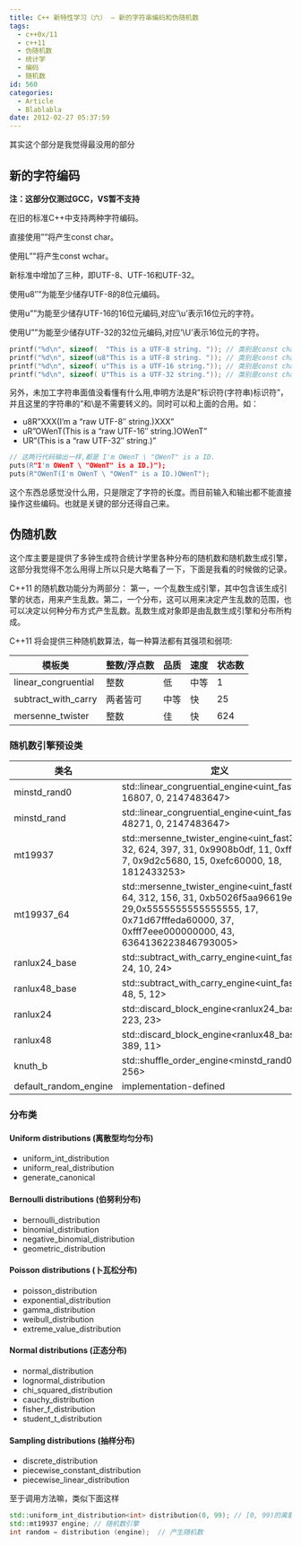 ```yaml
---
title: C++ 新特性学习（六） — 新的字符串编码和伪随机数
tags:
  - c++0x/11
  - c++11
  - 伪随机数
  - 统计学
  - 编码
  - 随机数
id: 560
categories:
  - Article
  - Blablabla
date: 2012-02-27 05:37:59
---
```


其实这个部分是我觉得最没用的部分

## 新的字符编码

**注：这部分仅测过GCC，VS暂不支持**

在旧的标准C++中支持两种字符编码。

直接使用””将产生const char。

使用L””将产生const wchar。

新标准中增加了三种，即UTF-8、UTF-16和UTF-32。

使用u8″”为能至少储存UTF-8的8位元编码。

使用u””为能至少储存UTF-16的16位元编码,对应’\u’表示16位元的字符。

使用U””为能至少储存UTF-32的32位元编码,对应’\U’表示16位元的字符。

```cpp
printf("%d\n", sizeof(  "This is a UTF-8 string. ")); // 类别是const char[]
printf("%d\n", sizeof(u8"This is a UTF-8 string. ")); // 类别是const char[]
printf("%d\n", sizeof( u"This is a UTF-16 string.")); // 类别是const char16_t[]
printf("%d\n", sizeof( U"This is a UTF-32 string.")); // 类别是const char32_t[]
```

另外，未加工字符串面值没看懂有什么用,申明方法是R”标识符(字符串)标识符”，并且这里的字符串的”和\是不需要转义的。同时可以和上面的合用。如：

+ u8R”XXX(I’m a “raw UTF-8″ string.)XXX”
+ uR”OWenT(This is a “raw UTF-16″ string.)OWenT”
+ UR”(This is a “raw UTF-32″ string.)”

```cpp
// 这两行代码输出一样,都是 I'm OWenT \ "OWenT" is a ID.
puts(R"I'm OWenT \ "OWenT" is a ID.)");
puts(R"OWenT(I'm OWenT \ "OWenT" is a ID.)OWenT");
```

这个东西总感觉没什么用，只是限定了字符的长度。而目前输入和输出都不能直接操作这些编码。也就是关键的部分还得自己来。
 
## 伪随机数
这个库主要是提供了多钟生成符合统计学里各种分布的随机数和随机数生成引擎，这部分我觉得不怎么用得上所以只是大略看了一下，下面是我看的时候做的记录。

C++11 的随机数功能分为两部分： 第一，一个乱数生成引擎，其中包含该生成引擎的状态，用来产生乱数。第二，一个分布，这可以用来决定产生乱数的范围，也可以决定以何种分布方式产生乱数。乱数生成对象即是由乱数生成引擎和分布所构成。

C++11 将会提供三种随机数算法，每一种算法都有其强项和弱项:

 模板类 | 整数/浮点数 | 品质 | 速度 | 状态数 |
-------|-----------|------|-----|-------|
linear_congruential | 整数 | 低 | 中等 | 1 |
subtract_with_carry | 两者皆可 | 中等 | 快 | 25 |
mersenne_twister | 整数 | 佳 | 快 | 624 |

### 随机数引擎预设类

  类名 | 定义 |
------|------|
minstd_rand0 | std::linear_congruential_engine<uint_fast32_t, 16807, 0, 2147483647> |
minstd_rand | std::linear_congruential_engine<uint_fast32_t, 48271, 0, 2147483647> |
mt19937 | std::mersenne_twister_engine<uint_fast32_t, 32, 624, 397, 31, 0x9908b0df, 11, 0xffffffff, 7, 0x9d2c5680, 15, 0xefc60000, 18, 1812433253> |
mt19937_64 | std::mersenne_twister_engine<uint_fast64_t, 64, 312, 156, 31, 0xb5026f5aa96619e9, 29,0x5555555555555555, 17, 0x71d67fffeda60000, 37, 0xfff7eee000000000, 43, 6364136223846793005> |
ranlux24_base | std::subtract_with_carry_engine<uint_fast32_t, 24, 10, 24> |
ranlux48_base | std::subtract_with_carry_engine<uint_fast64_t, 48, 5, 12> |
ranlux24 | std::discard_block_engine<ranlux24_base, 223, 23> |
ranlux48 | std::discard_block_engine<ranlux48_base, 389, 11> |
knuth_b | std::shuffle_order_engine<minstd_rand0, 256> |
default_random_engine | implementation-defined |

### 分布类

####  Uniform distributions (离散型均匀分布)
+ uniform_int_distribution
+ uniform_real_distribution
+ generate_canonical

#### Bernoulli distributions (伯努利分布)
+ bernoulli_distribution
+ binomial_distribution
+ negative_binomial_distribution
+ geometric_distribution

#### Poisson distributions (卜瓦​松分布)
+ poisson_distribution
+ exponential_distribution
+ gamma_distribution
+ weibull_distribution
+ extreme_value_distribution

#### Normal distributions (正态分布)
+ normal_distribution
+ lognormal_distribution
+ chi_squared_distribution
+ cauchy_distribution
+ fisher_f_distribution
+ student_t_distribution

#### Sampling distributions (抽样​分布)
+ discrete_distribution
+ piecewise_constant_distribution
+ piecewise_linear_distribution

至于调用方法嘛，类似下面这样

```cpp
std::uniform_int_distribution<int> distribution(0, 99); // [0, 99)的离散均匀分布
std::mt19937 engine; // 随机数引擎
int random = distribution (engine);  // 产生随机数
```
